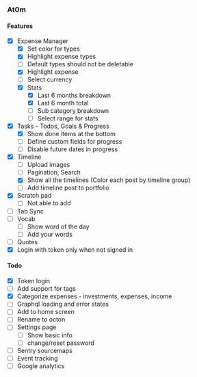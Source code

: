 ### At0m

#### Features

- [x] Expense Manager
  - [x] Set color for types
  - [x] Highlight expense types
  - [ ] Default types should not be deletable
  - [x] Highlight expense
  - [ ] Select currency
  - [x] Stats
    - [x] Last 6 months breakdown
    - [x] Last 6 month total
    - [ ] Sub category breakdown
    - [ ] Select range for stats
- [x] Tasks - Todos, Goals & Progress
  - [x] Show done items at the bottom
  - [ ] Define custom fields for progress
  - [ ] Disable future dates in progress
- [x] Timeline
  - [ ] Upload images
  - [ ] Pagination, Search
  - [x] Show all the timelines (Color each post by timeline group)
  - [ ] Add timeline post to portfolio
- [x] Scratch pad
  - [ ] Not able to add
- [ ] Tab Sync
- [ ] Vocab
  - [ ] Show word of the day
  - [ ] Add your words
- [ ] Quotes
- [x] Login with token only when not signed in

#### Todo

- [x] Token login
- [ ] Add support for tags
- [x] Categorize expenses - investments, expenses, income
- [ ] Graphql loading and error states
- [ ] Add to home screen
- [ ] Rename to octon
- [ ] Settings page
  - [ ] Show basic info
  - [ ] change/reset password
- [ ] Sentry sourcemaps
- [ ] Event tracking
- [ ] Google analytics
